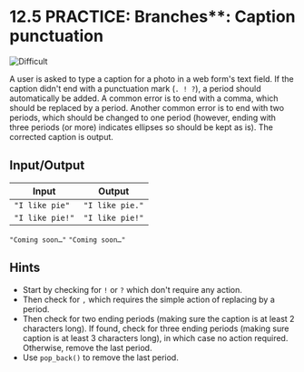 # 12.5 PRACTICE: Branches**: Caption punctuation
![Difficult]

A user is asked to type a caption for a photo in a web form's text field.
If the caption didn't end with a punctuation mark (`. ! ?`),
a period should automatically be added.
A common error is to end with a comma,
which should be replaced by a period.
Another common error is to end with two periods,
which should be changed to one period (however, ending with three periods (or more) indicates ellipses so should be kept as is).
The corrected caption is output.

## Input/Output
Input | Output
--- | ---
`"I like pie"` | `"I like pie."`
`"I like pie!"` | `"I like pie!"`
`"Coming soon…"` `"Coming soon…"`

## Hints
* Start by checking for `!` or `?` which don't require any action.
* Then check for `,` which requires the simple action of replacing by a period.
* Then check for two ending periods
(making sure the caption is at least 2 characters long).
If found, check for three ending periods (making sure caption is at least 3 characters long), in which case no action required. Otherwise, remove the last period.
* Use `pop_back()` to remove the last period.

[Difficult]: https://flat.badgen.net/badge/Difficult/★★☆☆/yellow